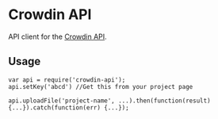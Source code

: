 # Crowdin API

API client for the [Crowdin API](https://crowdin.com/page/api).

## Usage
```
var api = require('crowdin-api');
api.setKey('abcd') //Get this from your project page

api.uploadFile('project-name', ...).then(function(result) {...}).catch(function(err) {...});
```